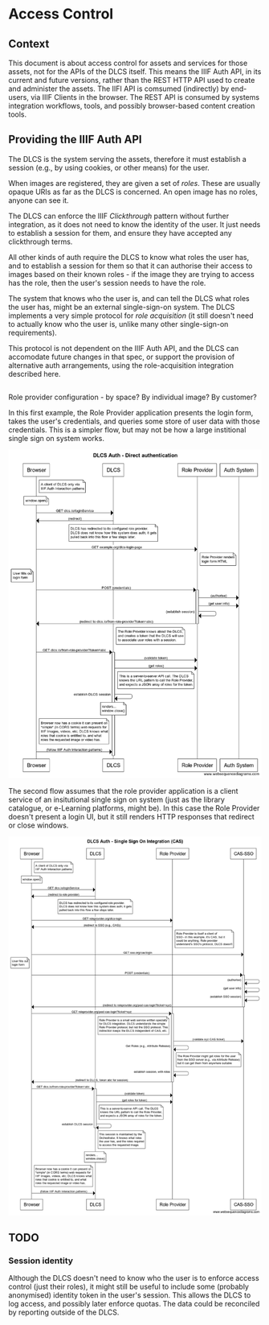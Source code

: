 # Access Control

## Context

This document is about access control for assets and services for those assets, not for the APIs of the DLCS itself.
This means the IIIF Auth API, in its current and future versions, rather than the REST HTTP API used to create and administer the assets. The IIFI API is comsumed (indirectly) by end-users, via IIIF Clients in the browser. The REST API is consumed by systems integration workflows, tools, and possibly browser-based content creation tools.

## Providing the IIIF Auth API

The DLCS is the system serving the assets, therefore it must establish a session (e.g., by using cookies, or other means) for the user.

When images are registered, they are given a set of *roles*. These are usually opaque URIs as far as the DLCS is concerned. An open image has no roles, anyone can see it.

The DLCS can enforce the IIIF *Clickthrough* pattern without further integration, as it does not need to know the identity of the user. It just needs to establish a session for them, and ensure they have accepted any clickthrough terms.

All other kinds of auth require the DLCS to know what roles the user has, and to establish a session for them so that it can authorise their access to images based on their known roles - if the image they are trying to access has the role, then the user's session needs to have the role.

The system that knows who the user is, and can tell the DLCS what roles the user has, might be an external single-sign-on system. The DLCS implements a very simple protocol for *role acquisition* (it still doesn't need to actually know who the user is, unlike many other single-sign-on requirements).

This protocol is not dependent on the IIIF Auth API, and the DLCS can accomodate future changes in that spec, or support the provision of alternative auth arrangements, using the role-acquisition integration described here.

## 

Role provider configuration - by space? By individual image? By customer?

In this first example, the Role Provider application presents the login form, takes the user's credentials, and queries some store of user data with those credentials. This is a simpler flow, but may not be how a large institional single sign on system works.

![Direct auth](sequence-src/auth-direct.png "Direct Auth")

The second flow assumes that the role provider application is a client service of an insitutional single sign on system (just as the library catalogue, or e-Learning platforms, might be). In this case the Role Provider doesn't present a login UI, but it still renders HTTP responses that redirect or close windows.

![Auth with SSO](sequence-src/auth-sso.png "Auth with SSO")



## TODO

### Session identity

Although the DLCS doesn't need to know who the user is to enforce access control (just their roles), it might still be useful to include some (probably anonymised) identity token in the user's session. This allows the DLCS to log access, and possibly later enforce quotas. The data could be reconciled by reporting outside of the DLCS.